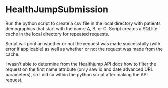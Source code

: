 # HealthJumpSubmission

Run the python script to create a csv file in the local directory with patients demographics that start with the name A, B, or C. Script creates a SQLlite cache in the local directory for repeated requests. 

Script will print an whether or not the request was made successfully (with error if applicable) as well as whether or not the request was made from the cache.

I wasn't able to determine from the Healthjump API docs how to filter the request on the first name attribute (only saw id and date advanced URL parameters), so I did so within the python script after making the API request.
